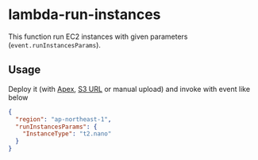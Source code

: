 # lambda-run-instances

This function run EC2 instances with given parameters (`event.runInstancesParams`).

## Usage

Deploy it (with [Apex](http://apex.run/), [S3 URL](https://s3-us-west-2.amazonaws.com/y13i-lambda/functions/launchInstances.zip) or manual upload) and invoke with event like below

```json
{
  "region": "ap-northeast-1",
  "runInstancesParams": {
    "InstanceType": "t2.nano"
  }
}
```
